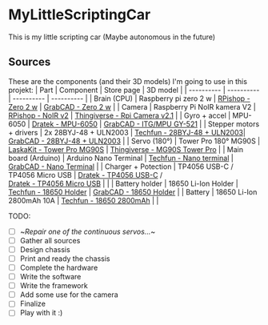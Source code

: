 # MyLittleScriptingCar
This is my little scripting car (Maybe autonomous in the future)

## Sources

These are the components (and their 3D models) I'm going to use in this projekt:
| Part | Component | Store page | 3D model |
| ---------- | ---------- | ---------- | ---------- |
| Brain (CPU) | Raspberry pi zero 2 w | [RPishop - Zero 2 w](https://rpishop.cz/zero/4311-raspberry-pi-zero-2-w-5056561800004.html) | [GrabCAD - Zero 2 w](https://grabcad.com/library/raspberry-pi-zero-2-w-1) |
| Camera | Raspberry Pi NoIR kamera V2 | [RPishop - NoIR v2](https://rpishop.cz/mipi-kamerove-moduly/331-raspberry-pi-noir-kamera-modul-v2.html) | [Thingiverse - Rpi Camera v2.1](https://www.thingiverse.com/thing:2376448/files) |
| Gyro + accel | MPU-6050 | [Dratek - MPU-6050](https://dratek.cz/arduino/830-iic-i2c-gyroskop-akcelerometr-modul-mpu-6050.html) | [GrabCAD - ITG/MPU GY-521](https://grabcad.com/library/itg-mpu-gy-521-1) |
| Stepper motors + drivers | 2x 28BYJ-48 + ULN2003 | [Techfun - 28BYJ-48 + ULN2003](https://techfun.sk/produkt/krokovy-motor-28byj-48-modul-uln2003/)| [GrabCAD - 28BYJ-48 + ULN2003](https://grabcad.com/library/28byj-48-stepper-motor-and-uln2003-stepper-motor-driver-board-1) |
| Servo (180°) | Tower Pro 180° MG90S | [LaskaKit - Tower Pro MG90S](https://www.laskakit.cz/mini-servo-mg90s-s-kovovymi-prevody/) | [Thingiverse - MG90S Tower Pro](https://www.thingiverse.com/thing:253557/files) |
| Main board (Arduino) | Arduino Nano Terminal | [Techfun - Nano terminal](https://techfun.sk/produkt/arduino-nano-terminal-shield/) | [GrabCAD - Nano Terminal](https://grabcad.com/library/arduino-nano-expansion-board-1) |
| Charger + Potection | TP4056 USB-C / <br> TP4056 Micro USB | [Dratek - TP4056 USB-C](https://dratek.cz/arduino/34679-nabijeci-deska-li-ion-baterii-usb-c.html) / <br> [Dratek - TP4056 Micro USB](https://dratek.cz/arduino/971-micro-usb-nabijecka-baterii.html) | []() |
| Battery holder | 18650 Li-Ion Holder | [Techfun - 18650 Holder](https://techfun.sk/cs/produkt/drz%C3%A1k-pro-jednu-18650-li-ion-baterii/) | [GrabCAD - 18650 Holder](https://grabcad.com/library/18650-battery-holder-generic-1) |
| Battery | 18650 Li-Ion 2800mAh 10A | [Techfun - 18650 2800mAh](https://techfun.sk/cs/produkt/18650-baterie-tenpower-inr18650-22he-2800mah-10a/) | []() |

TODO:

- [ ] ~*Repair one of the continuous servos...*~
- [ ] Gather all sources
- [ ] Design chassis
- [ ] Print and ready the chassis
- [ ] Complete the hardware
- [ ] Write the software
- [ ] Write the framework
- [ ] Add some use for the camera
- [ ] Finalize
- [ ] Play with it :)
